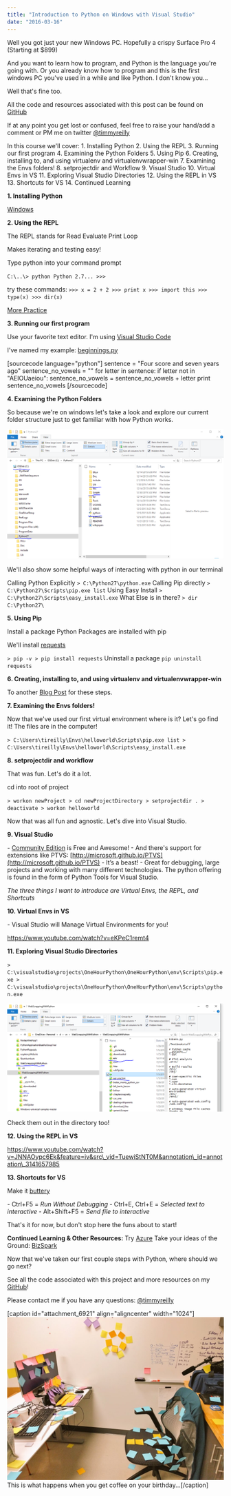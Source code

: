 ```yaml
---
title: "Introduction to Python on Windows with Visual Studio"
date: "2016-03-16"
---
```


Well you got just your new Windows PC. Hopefully a crispy Surface Pro 4 (Starting at $899)

And you want to learn how to program, and Python is the language you're going with. Or you already know how to program and this is the first windows PC you've used in a while and like Python. I don't know you…

Well that's fine too.

All the code and resources associated with this post can be found on [GitHub](https://github.com/timmyreilly/onehourpython/tree/windows)

If at any point you get lost or confused, feel free to raise your hand/add a comment or PM me on twitter [@timmyreilly](http://twitter.com/timmyreilly)

In this course we'll cover: 1. Installing Python 2. Using the REPL 3. Running our first program 4. Examining the Python Folders 5. Using Pip 6. Creating, installing to, and using virtualenv and virtualenvwrapper-win 7. Examining the Envs folders! 8. setprojectdir and Workflow 9. Visual Studio 10. Virtual Envs in VS 11. Exploring Visual Studio Directories 12. Using the REPL in VS 13. Shortcuts for VS 14. Continued Learning

**1\. Installing Python**

[Windows](http://timmyreilly.azurewebsites.net/python-pip-virtualenv-installation-on-windows/)

**2\. Using the REPL**

The REPL stands for Read Evaluate Print Loop

Makes iterating and testing easy!

Type python into your command prompt

`C:\..\> python Python 2.7... >>>`

try these commands: `>>> x = 2 + 2 >>> print x >>> import this >>> type(x) >>> dir(x)`

[More Practice](http://timmyreilly.azurewebsites.net/python-introduction/)

**3\. Running our first program**

Use your favorite text editor. I'm using [Visual Studio Code](https://code.visualstudio.com/)

I've named my example: [beginnings.py](https://github.com/timmyreilly/onehourpython/blob/windows/README.md)

\[sourcecode language="python"\] sentence = "Four score and seven years ago" sentence\_no\_vowels = "" for letter in sentence: if letter not in "AEIOUaeiou": sentence\_no\_vowels = sentence\_no\_vowels + letter print sentence\_no\_vowels \[/sourcecode\]

**4\. Examining the Python Folders**

So because we're on windows let's take a look and explore our current folder structure just to get familiar with how Python works.

![PythonDirectory](images/PythonDirectory.png)

We'll also show some helpful ways of interacting with python in our terminal

Calling Python Explicitly `> C:\Python27\python.exe` Calling Pip directly `> C:\Python27\Scripts\pip.exe list` Using Easy Install `> C:\Python27\Scripts\easy_install.exe` What Else is in there? `> dir C:\Python27\`

**5\. Using Pip**

Install a package Python Packages are installed with pip

We'll install [requests](http://docs.python-requests.org/en/latest/)

`> pip -v > pip install requests` Uninstall a package `pip uninstall requests`

**6\. Creating, installing to, and using virtualenv and virtualenvwrapper-win**

To another [Blog Post](http://timmyreilly.azurewebsites.net/python-flask-windows-development-environment-setup/) for these steps.

**7\. Examining the Envs folders!**

Now that we've used our first virtual environment where is it? Let's go find it! The files are in the computer!

`> C:\Users\tireilly\Envs\helloworld\Scripts\pip.exe list > C:\Users\tireilly\Envs\helloworld\Scripts\easy_install.exe`

**8\. setprojectdir and workflow**

That was fun. Let's do it a lot.

cd into root of project

`> workon newProject > cd newProjectDirectory > setprojectdir . > deactivate > workon helloworld`

Now that was all fun and agnostic. Let's dive into Visual Studio.

**9\. Visual Studio**

\- [Community Edition](https://www.visualstudio.com/en-us/products/visual-studio-community-vs.aspx) is Free and Awesome! - And there's support for extensions like PTVS: [http://microsoft.github.io/PTVS](http://microsoft.github.io/PTVS) \- It’s a beast! - Great for debugging, large projects and working with many different technologies. The python offering is found in the form of Python Tools for Visual Studio.

_The three things I want to introduce are Virtual Envs, the REPL, and Shortcuts_

**10\. Virtual Envs in VS**

\- Visual Studio will Manage Virtual Environments for you!

https://www.youtube.com/watch?v=eKPeC1remt4

**11\. Exploring Visual Studio Directories**

`> C:\visualstudio\projects\OneHourPython\OneHourPython\env\Scripts\pip.exe > C:\visualstudio\projects\OneHourPython\OneHourPython\env\Scripts\python.exe`

![PythonVisualStudioDirectory](images/PythonVisualStudioDirectory.png)

Check them out in the directory too!

**12\. Using the REPL in VS**

https://www.youtube.com/watch?v=JNNAOypc6Ek&feature=iv&src\_vid=TuewiStNT0M&annotation\_id=annotation\_3141657985

**13\. Shortcuts for VS**

Make it [buttery](http://timmyreilly.azurewebsites.net/3-shortcuts-that-justify-opening-visual-studio/)

\- Ctrl+F5 = _Run Without Debugging_ \- Ctrl+E, Ctrl+E = _Selected text to interactive_ \- Alt+Shift+F5 = _Send file to interactive_

That's it for now, but don't stop here the funs about to start!

**Continued Learning & Other Resources:** Try [Azure](https://azure.microsoft.com/en-us/?b=16.11a) Take your ideas of the Ground: [BizSpark](https://www.microsoft.com/bizspark)

Now that we've taken our first couple steps with Python, where should we go next?

See all the code associated with this project and more resources on my [GitHub](https://github.com/timmyreilly/onehourpython/tree/windows)!

Please contact me if you have any questions: [@timmyreilly](http://twitter.com/timmyreilly)

\[caption id="attachment\_6921" align="aligncenter" width="1024"\]![This is what happens when you get coffee on your birthday...](images/IMG_-cqubal.jpg) This is what happens when you get coffee on your birthday...\[/caption\]
